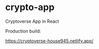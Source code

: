 # crypto-app
Cryptoverse App in React

Production build:

https://cryptoverse-house945.netlify.app/
